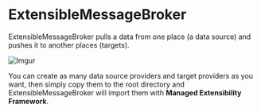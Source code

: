 # ExtensibleMessageBroker
ExtensibleMessageBroker pulls a data from one place (a data source) and pushes it to another places (targets).

![Imgur](https://i.imgur.com/gLTnbP5.png)

You can create as many data source providers and target providers as you want, then simply copy them to the root directory and ExtensibleMessageBroker will import them with **Managed Extensibility Framework**.